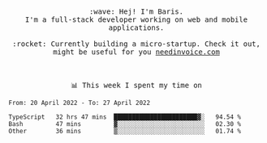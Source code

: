 <p align="center">
  <br><br>
  <samp>
    :wave: Hej! I'm Baris.
    <br>I'm a full-stack developer working on web and mobile applications.
       <br><br>:rocket: Currently building a micro-startup. Check it out, might be useful for you <a href="https://needinvoice.com/" target="_blank">needinvoice.com</a>

  </samp>
 <br><br><br>
</p>
<p align=center><samp>📊  This week I spent my time on</samp></p>


<!--START_SECTION:waka-->

```text
From: 20 April 2022 - To: 27 April 2022

TypeScript   32 hrs 47 mins  ███████████████████████▓░   94.54 %
Bash         47 mins         ▓░░░░░░░░░░░░░░░░░░░░░░░░   02.30 %
Other        36 mins         ▒░░░░░░░░░░░░░░░░░░░░░░░░   01.74 %
```

<!--END_SECTION:waka-->



